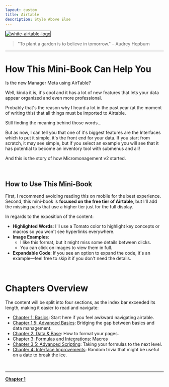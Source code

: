 ```yaml
---
layout: custom
title: Airtable
description: Style Above Else
---
```


<img class="myImg" src="../images/headers/white-airtable-logo.png" alt="white-airtable-logo" style="border: 1px solid #000; border-radius: 1px; padding: 0px; cursor: pointer;">

>"To plant a garden is to believe in tomorrow." – Audrey Hepburn

---

# How This Mini-Book Can Help You

Is the new Manager Meta using AirTable?

Well, kinda it is, it's cool and it has a lot of new features that lets your data appear organized and even more professional.

Probably that's the reason why I heard a lot in the past year (at the moment of writing this) that all things must be imported to Airtable.

Still finding the meaning behind those words...

But as now, I can tell you that one of it's biggest features are the <span class="highlight">Interfaces</span> which to put it simple, it's the front end for your data. If you start from scratch, it may see simple, but if you select an example you will see that it has potential to become an inventory tool with submenus and all!

And this is the story of how Micromonagement v2 started.

<br>

## How to Use This Mini-Book

First, I recommend avoiding reading this on mobile for the best experience. Second, this mini-book is **focused on the free tier of Airtable**, but I'll add the missing parts that use a higher tier just for the full display.

In regards to the exposition of the content:

- **Highlighted Words**: I'll use a Tomato color to highlight key concepts or macros so you won't see hyperlinks everywhere.
- **Image Examples**:
  - I like this format, but it might miss some details between clicks.
  - You can click on images to view them in full.
- **Expandable Code**: If you see an option to expand the code, it's an example—feel free to skip it if you don't need the details.

<br>

# Chapters Overview

The content will be split into four sections, as the index bar exceeded its length, making it easier to read and navigate:

- [Chapter 1: Basics](/pages/airtable-chapter-1): Start here if you feel awkward navigating airtable.
- [Chapter 1.5: Advanced Basics](/pages/airtable-chapter-1-5): Bridging the gap between basics and data management.
- [Chapter 2: Data & Base](/pages/airtable-chapter-2): How to format your pages.
- [Chapter 3: Formulas and Integrations](/pages/airtable-chapter-3): Macros
- [Chapter 3.5: Advanced Scripting](/pages/airtable-chapter-3-5): Taking your formulas to the next level.
- [Chapter 4: Interface Improvements](/pages/airtable-chapter-4): Random trivia that might be useful on a date to break the ice.

<br>

---

<div class="ds-button-container">
  <a href="/pages/airtable-chapter-1" class="custom-button left"><strong>Chapter 1</strong></a>
</div>
